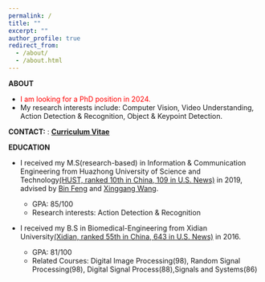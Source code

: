 ```yaml
---
permalink: /
title: ""
excerpt: ""
author_profile: true
redirect_from:
  - /about/
  - /about.html
---
```

**ABOUT**

- <font color='red'> I am looking for a PhD position in 2024. </font>
- My research interests include:
  Computer Vision, Video Understanding, Action Detection & Recognition, Object & Keypoint Detection.

**CONTACT:**
: [**Curriculum Vitae**](https://LiangXu123.github.io/files/CV_LiangXu.pdf)

**EDUCATION**

- I received my M.S(research-based) in Information & Communication Engineering from Huazhong University of Science and Technology[(HUST, ranked 10th in China, 109 in U.S. News)](http://english.hust.edu.cn/) in 2019, advised by [Bin Feng](https://ieeexplore.ieee.org/author/37290322400) and [Xinggang Wang](https://xwcv.github.io/).

  - GPA: 85/100
  - Research interests: Action Detection & Recognition
- I received my B.S in Biomedical-Engineering from Xidian University[(Xidian, ranked 55th in China, 643 in U.S. News)](https://en.xidian.edu.cn/) in 2016.

  - GPA: 81/100
  - Related Courses: Digital Image Processing(98), Random Signal Processing(98), Digital Signal Process(88),Signals and Systems(86)

